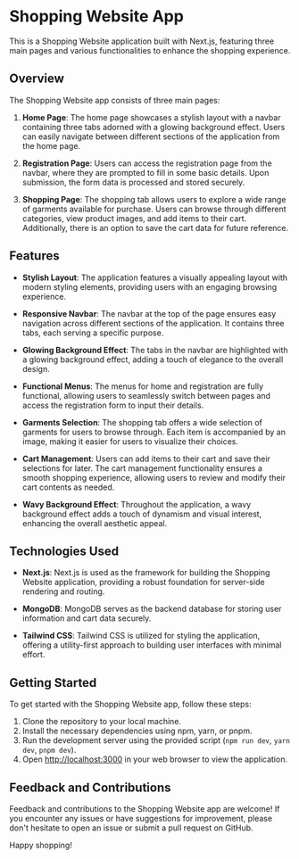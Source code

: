 # Shopping Website App

This is a Shopping Website application built with Next.js, featuring three main pages and various functionalities to enhance the shopping experience.

## Overview

The Shopping Website app consists of three main pages:

1. **Home Page**: The home page showcases a stylish layout with a navbar containing three tabs adorned with a glowing background effect. Users can easily navigate between different sections of the application from the home page.

2. **Registration Page**: Users can access the registration page from the navbar, where they are prompted to fill in some basic details. Upon submission, the form data is processed and stored securely.

3. **Shopping Page**: The shopping tab allows users to explore a wide range of garments available for purchase. Users can browse through different categories, view product images, and add items to their cart. Additionally, there is an option to save the cart data for future reference.

## Features

- **Stylish Layout**: The application features a visually appealing layout with modern styling elements, providing users with an engaging browsing experience.

- **Responsive Navbar**: The navbar at the top of the page ensures easy navigation across different sections of the application. It contains three tabs, each serving a specific purpose.

- **Glowing Background Effect**: The tabs in the navbar are highlighted with a glowing background effect, adding a touch of elegance to the overall design.

- **Functional Menus**: The menus for home and registration are fully functional, allowing users to seamlessly switch between pages and access the registration form to input their details.

- **Garments Selection**: The shopping tab offers a wide selection of garments for users to browse through. Each item is accompanied by an image, making it easier for users to visualize their choices.

- **Cart Management**: Users can add items to their cart and save their selections for later. The cart management functionality ensures a smooth shopping experience, allowing users to review and modify their cart contents as needed.

- **Wavy Background Effect**: Throughout the application, a wavy background effect adds a touch of dynamism and visual interest, enhancing the overall aesthetic appeal.

## Technologies Used

- **Next.js**: Next.js is used as the framework for building the Shopping Website application, providing a robust foundation for server-side rendering and routing.

- **MongoDB**: MongoDB serves as the backend database for storing user information and cart data securely.

- **Tailwind CSS**: Tailwind CSS is utilized for styling the application, offering a utility-first approach to building user interfaces with minimal effort.

## Getting Started

To get started with the Shopping Website app, follow these steps:

1. Clone the repository to your local machine.
2. Install the necessary dependencies using npm, yarn, or pnpm.
3. Run the development server using the provided script (`npm run dev`, `yarn dev`, `pnpm dev`).
4. Open [http://localhost:3000](http://localhost:3000) in your web browser to view the application.

## Feedback and Contributions

Feedback and contributions to the Shopping Website app are welcome! If you encounter any issues or have suggestions for improvement, please don't hesitate to open an issue or submit a pull request on GitHub.

Happy shopping!
